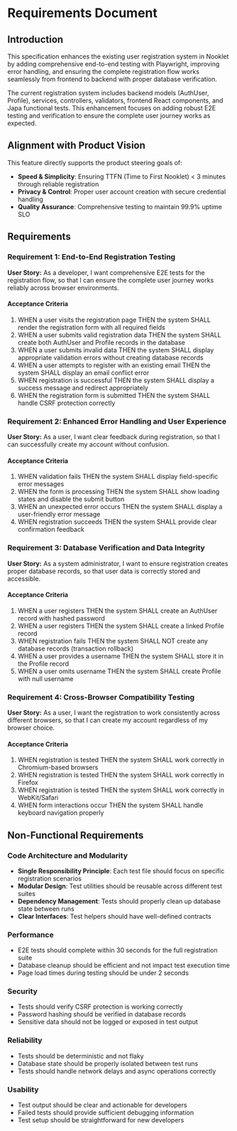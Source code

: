 # Requirements Document

## Introduction

This specification enhances the existing user registration system in Nooklet by adding comprehensive end-to-end testing with Playwright, improving error handling, and ensuring the complete registration flow works seamlessly from frontend to backend with proper database verification.

The current registration system includes backend models (AuthUser, Profile), services, controllers, validators, frontend React components, and Japa functional tests. This enhancement focuses on adding robust E2E testing and verification to ensure the complete user journey works as expected.

## Alignment with Product Vision

This feature directly supports the product steering goals of:
- **Speed & Simplicity**: Ensuring TTFN (Time to First Nooklet) < 3 minutes through reliable registration
- **Privacy & Control**: Proper user account creation with secure credential handling
- **Quality Assurance**: Comprehensive testing to maintain 99.9% uptime SLO

## Requirements

### Requirement 1: End-to-End Registration Testing

**User Story:** As a developer, I want comprehensive E2E tests for the registration flow, so that I can ensure the complete user journey works reliably across browser environments.

#### Acceptance Criteria

1. WHEN a user visits the registration page THEN the system SHALL render the registration form with all required fields
2. WHEN a user submits valid registration data THEN the system SHALL create both AuthUser and Profile records in the database
3. WHEN a user submits invalid data THEN the system SHALL display appropriate validation errors without creating database records
4. WHEN a user attempts to register with an existing email THEN the system SHALL display an email conflict error
5. WHEN registration is successful THEN the system SHALL display a success message and redirect appropriately
6. WHEN the registration form is submitted THEN the system SHALL handle CSRF protection correctly

### Requirement 2: Enhanced Error Handling and User Experience

**User Story:** As a user, I want clear feedback during registration, so that I can successfully create my account without confusion.

#### Acceptance Criteria

1. WHEN validation fails THEN the system SHALL display field-specific error messages
2. WHEN the form is processing THEN the system SHALL show loading states and disable the submit button
3. WHEN an unexpected error occurs THEN the system SHALL display a user-friendly error message
4. WHEN registration succeeds THEN the system SHALL provide clear confirmation feedback

### Requirement 3: Database Verification and Data Integrity

**User Story:** As a system administrator, I want to ensure registration creates proper database records, so that user data is correctly stored and accessible.

#### Acceptance Criteria

1. WHEN a user registers THEN the system SHALL create an AuthUser record with hashed password
2. WHEN a user registers THEN the system SHALL create a linked Profile record
3. WHEN registration fails THEN the system SHALL NOT create any database records (transaction rollback)
4. WHEN a user provides a username THEN the system SHALL store it in the Profile record
5. WHEN a user omits username THEN the system SHALL create Profile with null username

### Requirement 4: Cross-Browser Compatibility Testing

**User Story:** As a user, I want the registration to work consistently across different browsers, so that I can create my account regardless of my browser choice.

#### Acceptance Criteria

1. WHEN registration is tested THEN the system SHALL work correctly in Chromium-based browsers
2. WHEN registration is tested THEN the system SHALL work correctly in Firefox
3. WHEN registration is tested THEN the system SHALL work correctly in WebKit/Safari
4. WHEN form interactions occur THEN the system SHALL handle keyboard navigation properly

## Non-Functional Requirements

### Code Architecture and Modularity
- **Single Responsibility Principle**: Each test file should focus on specific registration scenarios
- **Modular Design**: Test utilities should be reusable across different test suites
- **Dependency Management**: Tests should properly clean up database state between runs
- **Clear Interfaces**: Test helpers should have well-defined contracts

### Performance
- E2E tests should complete within 30 seconds for the full registration suite
- Database cleanup should be efficient and not impact test execution time
- Page load times during testing should be under 2 seconds

### Security
- Tests should verify CSRF protection is working correctly
- Password hashing should be verified in database records
- Sensitive data should not be logged or exposed in test output

### Reliability
- Tests should be deterministic and not flaky
- Database state should be properly isolated between test runs
- Tests should handle network delays and async operations correctly

### Usability
- Test output should be clear and actionable for developers
- Failed tests should provide sufficient debugging information
- Test setup should be straightforward for new developers